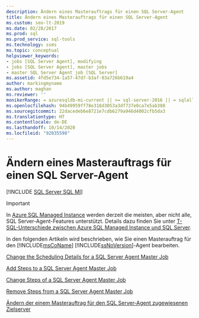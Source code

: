 ```yaml
---
description: Ändern eines Masterauftrags für einen SQL Server-Agent
title: Ändern eines Masterauftrags für einen SQL Server-Agent
ms.custom: seo-lt-2019
ms.date: 02/28/2017
ms.prod: sql
ms.prod_service: sql-tools
ms.technology: ssms
ms.topic: conceptual
helpviewer_keywords:
- jobs [SQL Server Agent], modifying
- jobs [SQL Server Agent], master jobs
- master SQL Server Agent job [SQL Server]
ms.assetid: 4fd5e734-1a57-47d7-b3af-03a726b619a4
author: markingmyname
ms.author: maghan
ms.reviewer: ''
monikerRange: = azuresqldb-mi-current || >= sql-server-2016 || = sqlallproducts-allversions
ms.openlocfilehash: 94b49959ff78e318d3053a3df737e0ca7e5ab388
ms.sourcegitcommit: 22dacedeb6e8721e7cdb6279a946d4002cfb5da3
ms.translationtype: HT
ms.contentlocale: de-DE
ms.lasthandoff: 10/14/2020
ms.locfileid: "92035598"
---
```

# <a name="modify-a-sql-server-agent-master-job"></a>Ändern eines Masterauftrags für einen SQL Server-Agent
[!INCLUDE [SQL Server SQL MI](../../includes/applies-to-version/sql-asdbmi.md)]

> [!IMPORTANT]  
> In [Azure SQL Managed Instance](/azure/sql-database/sql-database-managed-instance) werden derzeit die meisten, aber nicht alle, SQL Server-Agent-Features unterstützt. Details dazu finden Sie unter [T-SQL-Unterschiede zwischen Azure SQL Managed Instance und SQL Server](/azure/sql-database/sql-database-managed-instance-transact-sql-information#sql-server-agent).

In den folgenden Artikeln wird beschrieben, wie Sie einen Masterauftrag für den [!INCLUDE[msCoName](../../includes/msconame_md.md)] [!INCLUDE[ssNoVersion](../../includes/ssnoversion-md.md)]-Agent bearbeiten.  
  
[Change the Scheduling Details for a SQL Server Agent Master Job](../../ssms/agent/change-the-scheduling-details-for-a-sql-server-agent-master-job.md)  
  
[Add Steps to a SQL Server Agent Master Job](../../ssms/object/add-steps-to-a-sql-server-agent-master-job.md)  
  
[Change Steps of a SQL Server Agent Master Job](../../ssms/agent/change-steps-of-a-sql-server-agent-master-job.md)  
  
[Remove Steps from a SQL Server Agent Master Job](../../ssms/agent/remove-steps-from-a-sql-server-agent-master-job.md)  
  
[Ändern der einem Masterauftrag für den SQL Server-Agent zugewiesenen Zielserver](../../ssms/agent/modify-the-target-server-s-associated-with-a-sql-server-agent-master-job.md)  

